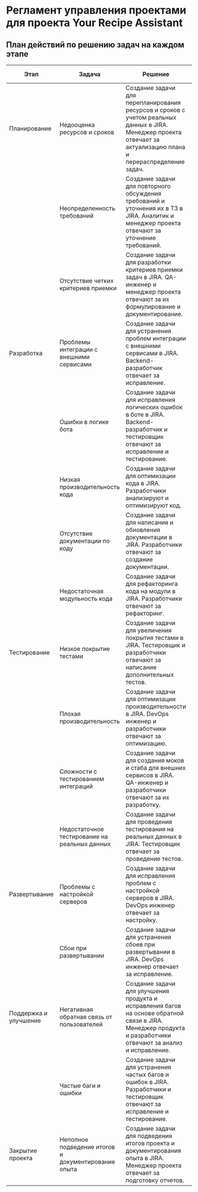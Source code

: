 # Регламент управления проектами для проекта Your Recipe Assistant

## План действий по решению задач на каждом этапе

| Этап                 | Задача                                             | Решение                                                                                                               | Ответственное лицо                  | Сроки                               | Артефакты                           |
|----------------------|----------------------------------------------------|----------------------------------------------------------------------------------------------------------------------|-------------------------------------|-------------------------------------|--------------------------------------|
| Планирование         | Недооценка ресурсов и сроков                       | Создание задачи для перепланирования ресурсов и сроков с учетом реальных данных в JIRA. Менеджер проекта отвечает за актуализацию плана и перераспределение задач. | Менеджер проекта                    | Задачи распределяются по спринтам, выполнены в текущий спринт | Обновленный план проекта, перераспределение задач |
|                      | Неопределенность требований                        | Создание задачи для повторного обсуждения требований и уточнения их в ТЗ в JIRA. Аналитик и менеджер проекта отвечают за уточнение требований. | Аналитик, Менеджер проекта          | Задачи из Backlog перераспределяются на спринт, выполнены в текущий спринт | Обновленные требования и ТЗ |
|                      | Отсутствие четких критериев приемки                | Создание задачи для разработки критериев приемки задач в JIRA. QA-инженер и менеджер проекта отвечают за их формулирование и документирование. | QA-инженер, Менеджер проекта        | Критерии приемки оформлены в течение спринта | Документированные критерии приемки |
| Разработка           | Проблемы интеграции с внешними сервисами           | Создание задачи для устранения проблем интеграции с внешними сервисами в JIRA. Backend-разработчик отвечает за исправление. | Backend-разработчик                 | Задачи планируются на следующий спринт и должны быть выполнены в течение этого спринта | Исправленные проблемы интеграции |
|                      | Ошибки в логике бота                               | Создание задачи для исправления логических ошибок в боте в JIRA. Backend-разработчик и тестировщик отвечают за исправление и тестирование. | Backend-разработчик, Тестировщик    | Задачи из Backlog перераспределяются на спринт, выполнены в текущий спринт | Исправленные логические ошибки |
|                      | Низкая производительность кода                     | Создание задачи для оптимизации кода в JIRA. Разработчики анализируют и оптимизируют код. | Разработчики                        | Включение задач в текущий спринт, завершение в течение спринта | Оптимизированный код |
|                      | Отсутствие документации по коду                    | Создание задачи для написания и обновления документации в JIRA. Разработчики отвечают за создание документации. | Разработчики                        | Включение задач в текущий спринт, завершение в течение спринта | Обновленная документация по коду |
|                      | Недостаточная модульность кода                     | Создание задачи для рефакторинга кода на модули в JIRA. Разработчики отвечают за рефакторинг. | Разработчики                        | Включение задач в текущий спринт, завершение в течение спринта | Рефакторинг кода на модули |
| Тестирование         | Низкое покрытие тестами                            | Создание задачи для увеличения покрытия тестами в JIRA. Тестировщик и разработчики отвечают за написание дополнительных тестов. | Тестировщик, Разработчики           | Включение задач в текущий спринт, завершение в течение спринта | Новые тесты, увеличенное покрытие |
|                      | Плохая производительность                          | Создание задачи для оптимизации производительности в JIRA. DevOps инженер и разработчики отвечают за оптимизацию. | DevOps инженер, Разработчики        | Планирование на следующий спринт, завершение в спринт | Оптимизированные процессы и код |
|                      | Сложности с тестированием интеграций               | Создание задачи для создания моков и стаба для внешних сервисов в JIRA. QA-инженер и разработчики отвечают за их разработку. | QA-инженер, Разработчики            | Включение задач в текущий спринт, завершение в течение спринта | Созданные моки и стабы для тестирования |
|                      | Недостаточное тестирование на реальных данных      | Создание задачи для проведения тестирования на реальных данных в JIRA. Тестировщик отвечает за проведение тестов. | Тестировщик                         | Включение
| Развертывание        | Проблемы с настройкой серверов                     | Создание задачи для исправления проблем с настройкой серверов в JIRA. DevOps инженер отвечает за настройку. | DevOps инженер                      | Задачи распределяются по спринтам, выполнены в текущий спринт | Исправленные настройки серверов |
|                      | Сбои при развертывании                             | Создание задачи для устранения сбоев при развертывании в JIRA. DevOps инженер отвечает за исправление. | DevOps инженер                      | Планирование задач на текущий спринт, завершение в спринт | Устраненные сбои при развертывании |
| Поддержка и улучшение| Негативная обратная связь от пользователей         | Создание задачи для улучшения продукта и исправления багов на основе обратной связи в JIRA. Менеджер продукта и разработчики отвечают за анализ и исправление. | Менеджер продукта, Разработчики     | Задачи перераспределяются на спринт, выполнены в текущий спринт | Улучшенный продукт, исправленные баги |
|                      | Частые баги и ошибки                               | Создание задачи для устранения частых багов и ошибок в JIRA. Разработчики и тестировщик отвечают за исправление и тестирование. | Разработчики, Тестировщик           | Включение задач в текущий спринт, завершение в течение спринта | Исправленные частые баги и ошибки |
| Закрытие проекта     | Неполное подведение итогов и документирование опыта| Создание задачи для подведения итогов проекта и документирования опыта в JIRA. Менеджер проекта отвечает за подготовку отчетов. | Менеджер проекта                    | Планирование задач на заключительный спринт, завершение в спринт | Подведенные итоги проекта, документация опыта |
